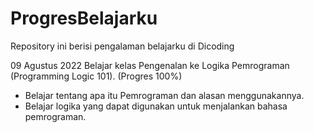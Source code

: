 # ProgresBelajarku
Repository ini berisi pengalaman belajarku di Dicoding

09 Agustus 2022
Belajar kelas Pengenalan ke Logika Pemrograman (Programming Logic 101). (Progres 100%)
  * Belajar tentang apa itu Pemrograman dan alasan menggunakannya.
  * Belajar logika yang dapat digunakan untuk menjalankan bahasa pemrograman.
